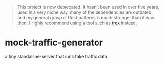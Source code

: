 > This project is now deprecated. It hasn't been used in over five years, used in a very niche way, many of the dependencies are outdated, and my general grasp of Rust patterns is much stronger than it was then. I highly recommend using a tool such as [trex](https://trex-tgn.cisco.com/) instead.

# mock-traffic-generator
a tiny standalone-server that runs fake traffic data
